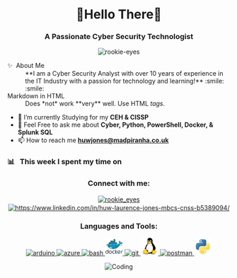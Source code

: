 <h1 align="center">👋Hello There👋</h1>
<h3 align="center">A Passionate Cyber Security Technologist</h3>

<p align="center"> 
<img src="https://komarev.com/ghpvc/?username=rookie-eyes&label=Profile%20views&color=0e75b6&style=flat" alt="rookie-eyes" />
</p>

<dl>
  <dt>✨&nbsp; About Me</dt>
  <dd>**I am a Cyber Security Analyst with over 10 years of experience in the IT Industry with a passion for technology and learning!** :smile: :smile: </dd>

  <dt>Markdown in HTML</dt>
  <dd>Does *not* work **very** well. Use HTML <em>tags</em>.</dd>
</dl>

- 🌱 I’m currently Studying for my **CEH & CISSP**
- 💬 Feel Free to ask me about **Cyber, Python, PowerShell, Docker, & Splunk SQL**
- 📫 How to reach me **huwjones@madpiranha.co.uk**

<h3 align="left">📊 &nbsp; This week I spent my time on</h3>




<h3 align="center">Connect with me:</h3>
<p align="center">
<a href="https://twitter.com/rookie_eyes" target="blank"><img align="center" src="https://raw.githubusercontent.com/rahuldkjain/github-profile-readme-generator/master/src/images/icons/Social/twitter.svg" alt="rookie_eyes" height="30" width="40" /></a>
<a href="https://linkedin.com/in/huw-laurence-jones-mbcs-cnss-b5389094/" target="blank"><img align="center" src="https://raw.githubusercontent.com/rahuldkjain/github-profile-readme-generator/master/src/images/icons/Social/linked-in-alt.svg" alt="https://www.linkedin.com/in/huw-laurence-jones-mbcs-cnss-b5389094/" height="30" width="40" /></a>
</p>

<h3 align="center">Languages and Tools:</h3>
<p align="center"> <a href="https://www.arduino.cc/" target="_blank" rel="noreferrer"> <img src="https://cdn.worldvectorlogo.com/logos/arduino-1.svg" alt="arduino" width="40" height="40"/> </a> <a href="https://azure.microsoft.com/en-in/" target="_blank" rel="noreferrer"> <img src="https://www.vectorlogo.zone/logos/microsoft_azure/microsoft_azure-icon.svg" alt="azure" width="40" height="40"/> </a> <a href="https://www.gnu.org/software/bash/" target="_blank" rel="noreferrer"> <img src="https://www.vectorlogo.zone/logos/gnu_bash/gnu_bash-icon.svg" alt="bash" width="40" height="40"/> </a> <a href="https://www.docker.com/" target="_blank" rel="noreferrer"> <img src="https://raw.githubusercontent.com/devicons/devicon/master/icons/docker/docker-original-wordmark.svg" alt="docker" width="40" height="40"/> </a> <a href="https://git-scm.com/" target="_blank" rel="noreferrer"> <img src="https://www.vectorlogo.zone/logos/git-scm/git-scm-icon.svg" alt="git" width="40" height="40"/> </a> <a href="https://www.linux.org/" target="_blank" rel="noreferrer"> <img src="https://raw.githubusercontent.com/devicons/devicon/master/icons/linux/linux-original.svg" alt="linux" width="40" height="40"/> </a> <a href="https://postman.com" target="_blank" rel="noreferrer"> <img src="https://www.vectorlogo.zone/logos/getpostman/getpostman-icon.svg" alt="postman" width="40" height="40"/> </a> <a href="https://www.python.org" target="_blank" rel="noreferrer"> <img src="https://raw.githubusercontent.com/devicons/devicon/master/icons/python/python-original.svg" alt="python" width="40" height="40"/> </a> </p>

<p align="center">
<img alt="Coding" width ="400" src="https://user-images.githubusercontent.com/74038190/212284158-e840e285-664b-44d7-b79b-e264b5e54825.gif">
<p/>


